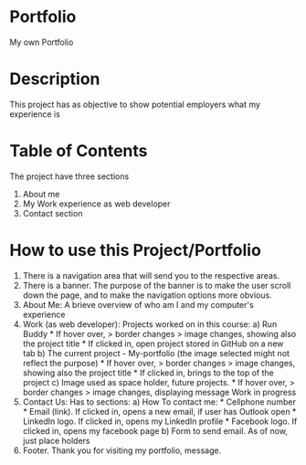 # Portfolio
My own Portfolio

# Description
This project has as objective to show potential employers what my experience is

# Table of Contents
The project have three sections
1) About me
2) My Work experience as web developer
3) Contact section

# How to use this Project/Portfolio
1) There is a navigation area that will send you to the respective areas.
2) There is a banner. The purpose of the banner is to make the user scroll down the page, and to make the navigation options more obvious.
2)  About Me: 
    A brieve overview of who am I and my computer's experience
3)  Work (as web developer): Projects worked on in this course:
    a)  Run Buddy
        * If hover over,
          > border changes
          > image changes, showing also the project title
        * If clicked in, open project stored in GitHub on a new tab
    b)  The current project - My-portfolio (the image selected might not reflect the purpose)
        * If hover over, 
          > border changes
          > image changes, showing also the project title
        * If clicked in, brings to the top of the project
    c)  Image used as space holder, future projects.
        * If hover over, 
          > border changes
          > image changes, displaying message Work in progress
4) Contact Us: Has to sections:
    a)  How To contact me:
        * Cellphone number
        * Email (link). If clicked in, opens a new email, if user has Outlook open
        * LinkedIn logo. If clicked in, opens my LinkedIn profile
        * Facebook logo. If clicked in, opens my facebook page
    b)  Form to send email. As of now, just place holders
5)  Footer. Thank you for visiting my portfolio, message.